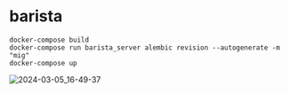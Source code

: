 # barista
```
docker-compose build
docker-compose run barista_server alembic revision --autogenerate -m "mig"
docker-compose up
```
![2024-03-05_16-49-37](https://github.com/KirushaSpace/barista/assets/82442035/1e79d4c2-2679-4965-a8d1-522478a7c5c7)
